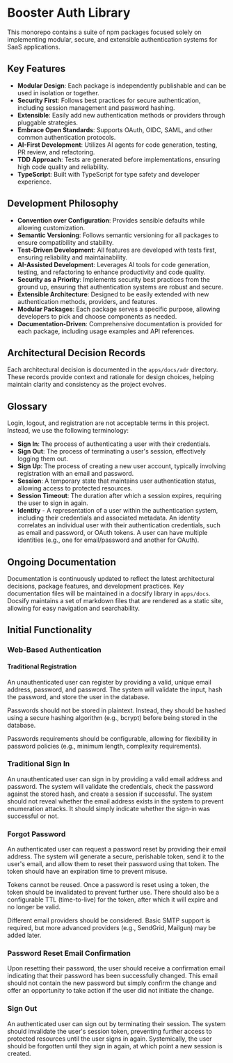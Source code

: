 # Booster Auth Library

This monorepo contains a suite of npm packages focused solely on implementing modular, secure, and extensible authentication systems for SaaS applications.

## Key Features

- **Modular Design**: Each package is independently publishable and can be used in isolation or together.
- **Security First**: Follows best practices for secure authentication, including session management and password hashing.
- **Extensible**: Easily add new authentication methods or providers through pluggable strategies.
- **Embrace Open Standards**: Supports OAuth, OIDC, SAML, and other common authentication protocols.
- **AI-First Development**: Utilizes AI agents for code generation, testing, PR review, and refactoring.
- **TDD Approach**: Tests are generated before implementations, ensuring high code quality and reliability.
- **TypeScript**: Built with TypeScript for type safety and developer experience.

## Development Philosophy

- **Convention over Configuration**: Provides sensible defaults while allowing customization.
- **Semantic Versioning**: Follows semantic versioning for all packages to ensure compatibility and stability.
- **Test-Driven Development**: All features are developed with tests first, ensuring reliability and maintainability.
- **AI-Assisted Development**: Leverages AI tools for code generation, testing, and refactoring to enhance productivity and code quality.
- **Security as a Priority**: Implements security best practices from the ground up, ensuring that authentication systems are robust and secure.
- **Extensible Architecture**: Designed to be easily extended with new authentication methods, providers, and features.
- **Modular Packages**: Each package serves a specific purpose, allowing developers to pick and choose components as needed.
- **Documentation-Driven**: Comprehensive documentation is provided for each package, including usage examples and API references.

## Architectural Decision Records

Each architectural decision is documented in the `apps/docs/adr` directory. These records provide context and rationale for design choices, helping maintain clarity and consistency as the project evolves.

## Glossary

Login, logout, and registration are not acceptable terms in this project. Instead, we use the following terminology:

- **Sign In**: The process of authenticating a user with their credentials.
- **Sign Out**: The process of terminating a user's session, effectively logging them out.
- **Sign Up**: The process of creating a new user account, typically involving registration with an email and password.
- **Session**: A temporary state that maintains user authentication status, allowing access to protected resources.
- **Session Timeout**: The duration after which a session expires, requiring the user to sign in again.
- **Identity** - A representation of a user within the authentication system, including their credentials and associated metadata. An identity correlates an individual user with their authentication credentials, such as email and password, or OAuth tokens. A user can have multiple identities (e.g., one for email/password and another for OAuth).

## Ongoing Documentation

Documentation is continuously updated to reflect the latest architectural decisions, package features, and development practices. Key documentation files will be maintained in a docsify library in `apps/docs`. Docsify maintains a set of markdown files that are rendered as a static site, allowing for easy navigation and searchability.

## Initial Functionality

### Web-Based Authentication

#### Traditional Registration

An unauthenticated user can register by providing a valid, unique email address, password, and password. The system will validate the input, hash the password, and store the user in the database.

Passwords should not be stored in plaintext. Instead, they should be hashed using a secure hashing algorithm (e.g., bcrypt) before being stored in the database.

Passwords requirements should be configurable, allowing for flexibility in password policies (e.g., minimum length, complexity requirements).

### Traditional Sign In

An unauthenticated user can sign in by providing a valid email address and password. The system will validate the credentials, check the password against the stored hash, and create a session if successful. The system should not reveal whether the email address exists in the system to prevent enumeration attacks. It should simply indicate whether the sign-in was successful or not.

### Forgot Password

An authenticated user can request a password reset by providing their email address. The system will generate a secure, perishable token, send it to the user's email, and allow them to reset their password using that token. The token should have an expiration time to prevent misuse.

Tokens cannot be reused. Once a password is reset using a token, the token should be invalidated to prevent further use. There should also be a configurable TTL (time-to-live) for the token, after which it will expire and no longer be valid.

Different email providers should be considered. Basic SMTP support is required, but more advanced providers (e.g., SendGrid, Mailgun) may be added later.

### Password Reset Email Confirmation

Upon resetting their password, the user should receive a confirmation email indicating that their password has been successfully changed. This email should not contain the new password but simply confirm the change and offer an opportunity to take action if the user did not initiate the change.

### Sign Out

An authenticated user can sign out by terminating their session. The system should invalidate the user's session token, preventing further access to protected resources until the user signs in again. Systemically, the user should be forgotten until they sign in again, at which point a new session is created.
